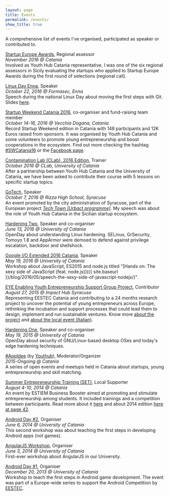 ```yaml
---
layout: page
title: Events
permalink: /events/
show_title: true
---
```


A comprehensive list of events I've organised, participated as speaker or contributed to.

[Startup Europe Awards](http://startupeuropeawards.com), Regional assessor
<br>*November 2016 @ Catania*
<br>Involved as Youth Hub Catania representative, I was one of the six regional assessors in Sicily evaluating the startups who applied to Startup Europe Awards during the first round of selections (regional call).

[Linux Day Enna](http://enna.linux.it), Speaker
<br>*October 22, 2016 @ Formasec, Enna*
<br>Speech during the national Linux Day about moving the first steps with Git. Slides [here](http://www.slideshare.net/pirafrank/first-steps-with-git-linux-day-2016-enna).

[Startup Weekend Catania 2016](http://swcatania.it), co-organiser and fund-raising team member
<br>*October 14-16, 2016 @ Vecchia Dogana, Catania*
<br>Record Startup Weekend edition in Catania with 148 participants and 12K Euros raised from sponsors. It was organised by Youth Hub Catania and some volunteers to promote young entrepreneurship and boost cooperations in the ecosystem. Find out more checking the hashtag [#SWCatania16](https://twitter.com/hashtag/swcatania16) or the [Facebook page](https://www.facebook.com/startupweekendcatania/).

[Contamination Lab (CLab), 2016 Edition](), Trainer
<br>*October 2016 @ CLab, University of Catania*
<br>After a partnership between Youth Hub Catania and the University of Catania, we have been asked to contribute their course with 5 lessons on specific startup topics.

[GoTech](https://www.facebook.com/events/1277011372362821/), Speaker
<br>*October 7, 2016 @ Rizza High School, Syracuse*
<br>An event promoted by the city administration of Syracuse, part of the European project *[Tech Town (Urbact programme)](http://urbact.eu)*. My speech was about the role of Youth Hub Catania in the Sicilian startup ecosystem.

[Hardening Two](http://hardeningtwo.fileshute.com), Speaker and co-organiser
<br>*June 13, 2016 @ University of Catania*
<br>OpenDay about understanding Linux hardening. SELinux, GrSecurity, Tomoyo 1.8 and AppArmor were demoed to defend against privilege escalation, backdoor and shellshock.

[Google I/O Extended 2016 Catania](https://developers.google.com/events/6168172246073344/), Speaker
<br>*May 19, 2016 @ University of Catania*
<br>Workshop about JavaScript, ES2015 and node.js titled "[Hands on: The sexy side of JavaScript (feat. node.js)]({{ site.baseurl }}/blog/2016/05/speech-the-sexy-side-of-javascript-nodejs/)".

[EYE Enabling Youth Entrepreneurship Support Group Project](http://yincubate.com), Contributor
<br>*August 27, 2015 @ Impact Hub Syracuse*
<br>Representing EESTEC Catania and contributing to a 24 months research project to uncover the potential of young entrepreneurs across Europe, rethinking the incubation and support processes that could lead them to design, implement and run sustainable ventures. Know more [about the project](http://yincubate.com) and [about the local event (Italian)](http://siracusa.impacthub.net/event/eye-enabling-youth-entrepreneurship-support-group/).

[Hardening One](http://www.dmi.unict.it/%7Egiamp/hardening/15edition), Speaker and co-organiser
<br>*May 19, 2015 @ University of Catania*
<br>OpenDay about security of GNU/Linux-based desktop OSes and today's edge hardening techniques.

[#AppIdee](https://twitter.com/search?q=%23appidee) (by [Youthub](http://youthub.net)), Moderator/Organizer
<br>*2015-Ongoing @ Catania*
<br>A series of open events and meetups held in Catania about startups, young entrepreneurship and skill matching.

[Summer Entrepreneurship Training (SET)](https://estiem.org/default.aspx?PageId=1500), Local Supporter
<br>*August 4-10, 2014 @ Catania*
<br>An event by ESTIEM Business Booster aimed at promoting and stimulate entrepreneurship among students. It included trainings and a competition between participants. Read more about it [here](https://estiem.org/default.aspx?PageId=1224) and about 2014 edition [here at page 42](https://issuu.com/estiem/docs/magazine47).

[Android Day #2](http://www.eestec-catania.eu/progetti/storico/), Organiser
<br>*June 6, 2014 @ University of Catania*
<br>This second workshop was about teaching the first steps in developing Android apps (not games).

[AngularJS Workshop](https://www.facebook.com/events/639230729502590/), Organiser
<br>*June 3, 2014 @ University of Catania*
<br>First-ever workshop about AngularJS in our University.

[Android Day #1](http://www.eestec-catania.eu/2013/12/17/android-workshop-1-2/), Organiser
<br>*December 20, 2013 @ University of Catania*
<br>Workshop to teach the first steps in Android game development. The event was part of a Europe-wide series to support the Android Competition by [EESTEC](http://eestec.net).
